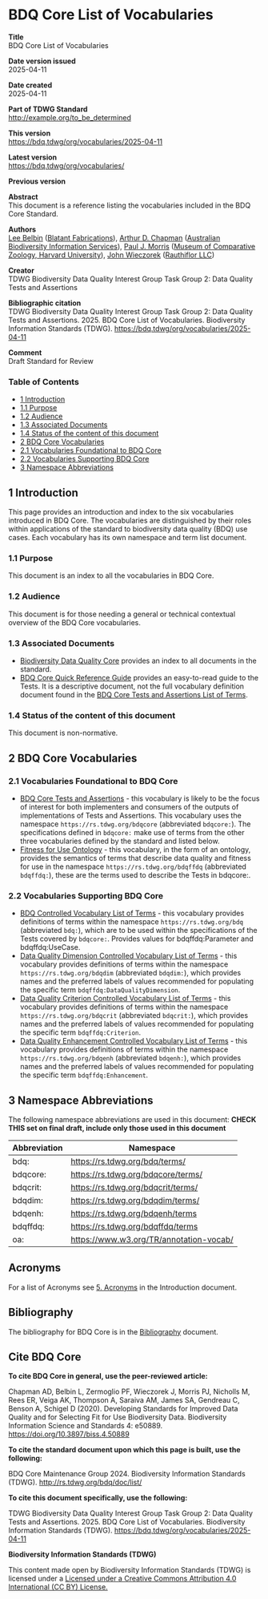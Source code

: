 <!--- This file is generated from templates by code, DO NOT EDIT by hand --->

# BDQ Core List of Vocabularies

**Title**<br>
BDQ Core List of Vocabularies

**Date version issued**<br>
2025-04-11

**Date created**<br>
2025-04-11

**Part of TDWG Standard**<br>
<http://example.org/to_be_determined>

<!--
**Preferred namespace abbreviation**<br>
{pref_namespace_prefix}
-->

**This version**<br>
<https://bdq.tdwg/org/vocabularies/2025-04-11>

**Latest version**<br>
<https://bdq.tdwg/org/vocabularies/>

**Previous version**<br>

**Abstract**<br>
This document is a reference listing the vocabularies included in the BDQ Core Standard.

**Authors**<br>
[Lee Belbin](https://orcid.org/0000-0001-8900-6203) ([Blatant Fabrications](https://www.wikidata.org/wiki/Q130304884)), [Arthur D. Chapman](https://orcid.org/0000-0003-1700-6962) ([Australian Biodiversity Information Services](http://www.wikidata.org/entity/Q100600913)), [Paul J. Morris](https://orcid.org/0000-0002-3673-444X) ([Museum of Comparative Zoology, Harvard University](http://www.wikidata.org/entity/Q1420782)), [John Wieczorek](https://orcid.org/0000-0003-1144-0290) ([Rauthiflor LLC](http://www.wikidata.org/entity/Q98382028))

**Creator**<br>
TDWG Biodiversity Data Quality Interest Group Task Group 2: Data Quality Tests and Assertions

**Bibliographic citation**<br>
TDWG Biodiversity Data Quality Interest Group Task Group 2: Data Quality Tests and Assertions. 2025. BDQ Core List of Vocabularies. Biodiversity Information Standards (TDWG). <https://bdq.tdwg/org/vocabularies/2025-04-11>

**Comment**<br>
Draft Standard for Review

### Table of Contents ###

- [1 Introduction](#1-introduction)
- [1.1 Purpose](#11-purpose)
- [1.2 Audience](#12-audience)
- [1.3 Associated Documents](#13-associated-documents)
- [1.4 Status of the content of this document](#14-status-of-the-content-of-this-document)
- [2 BDQ Core Vocabularies](#2-bdq-core-vocabularies)
- [2.1 Vocabularies Foundational to BDQ Core](#21-vocabularies-foundational-to-bdq-core)
- [2.2 Vocabularies Supporting BDQ Core](#22-vocabularies-supporting-bdq-core)
- [3 Namespace Abbreviations](#3-namespace-abbreviations)


## 1 Introduction

This page provides an introduction and index to the six vocabularies introduced in BDQ Core. The vocabularies are distinguished by their roles within applications of the standard to biodiversity data quality (BDQ) use cases. Each vocabulary has its own namespace and term list document. 

### 1.1 Purpose

This document is an index to all the vocabularies in BDQ Core.

### 1.2 Audience

This document is for those needing a general or technical contextual overview of the BDQ Core vocabularies.

### 1.3 Associated Documents

- [Biodiversity Data Quality Core](../../index.md) provides an index to all documents in the standard.
- [BDQ Core Quick Reference Guide](../terms/bdqcore/index.md) provides an easy-to-read guide to the Tests. It is a descriptive document, not the full vocabulary definition document found in the [BDQ Core Tests and Assertions List of Terms](../list/bdqcore/index.md).

### 1.4 Status of the content of this document

This document is non-normative.

## 2 BDQ Core Vocabularies

### 2.1 Vocabularies Foundational to BDQ Core
- [BDQ Core Tests and Assertions](../bdqcore/index.md) - this vocabulary is likely to be the focus of interest for both implementers and consumers of the outputs of implementations of Tests and Assertions. This vocabulary uses the namespace `https://rs.tdwg.org/bdqcore` (abbreviated `bdqcore:`). The specifications defined in `bdqcore:` make use of terms from the other three vocabularies defined by the standard and listed below.
- [Fitness for Use Ontology](../bdqffdq/index.md) - this vocabulary, in the form of an ontology, provides the semantics of terms that describe data quality and fitness for use in the namespace `https://rs.tdwg.org/bdqffdq` (abbreviated `bdqffdq:`), these are the terms used to describe the Tests in bdqcore:.

### 2.2 Vocabularies Supporting BDQ Core

- [BDQ Controlled Vocabulary List of Terms](../list/bdq/index.md) - this vocabulary provides definitions of terms within the namespace `https://rs.tdwg.org/bdq` (abbreviated `bdq:`), which are to be used within the specifications of the Tests covered by `bdqcore:`. Provides values for bdqffdq:Parameter and bdqffdq:UseCase. 
- [Data Quality Dimension Controlled Vocabulary List of Terms](../list/bdqdim/index.md) - this vocabulary provides definitions of terms within the namespace `https://rs.tdwg.org/bdqdim` (abbreviated `bdqdim:`), which provides names and the preferred labels of values recommended for populating the specific term `bdqffdq:DataQualityDimension`. 
- [Data Quality Criterion Controlled Vocabulary List of Terms](../list/bdqcrit/index.md) - this vocabulary provides definitions of terms within the namespace `https://rs.tdwg.org/bdqcrit` (abbreviated `bdqcrit:`), which provides names and the preferred labels of values recommended for populating the specific term `bdqffdq:Criterion`. 
- [Data Quality Enhancement Controlled Vocabulary List of Terms](../list/bdqenh/index.md) - this vocabulary provides definitions of terms within the namespace `https://rs.tdwg.org/bdqenh` (abbreviated `bdqenh:`), which provides names and the preferred labels of values recommended for populating the specific term `bdqffdq:Enhancement`. 

## 3 Namespace Abbreviations

The following namespace abbreviations are used in this document: **CHECK THIS set on final draft, include only those used in this document**

| **Abbreviation** | **Namespace** |
| ------------ | -------------                               |
| bdq:         | https://rs.tdwg.org/bdq/terms/              |
| bdqcore:     | https://rs.tdwg.org/bdqcore/terms/          |
| bdqcrit:     | https://rs.tdwg.org/bdqcrit/terms/          |
| bdqdim:      | https://rs.tdwg.org/bdqdim/terms/           |
| bdqenh:      | https://rs.tdwg.org/bdqenh/terms            |
| bdqffdq:     | https://rs.tdwg.org/bdqffdq/terms           |
| oa:          | https://www.w3.org/TR/annotation-vocab/     |

## Acronyms

For a list of Acronyms see [5. Acronyms](../intro/index.md#5-acronyms) in the Introduction document.

## Bibliography

The bibliography for BDQ Core is in the [Bibliography](../references/index.md#2-bibliography) document.

## Cite BDQ Core

**To cite BDQ Core in general, use the peer-reviewed article:**

Chapman AD, Belbin L, Zermoglio PF, Wieczorek J, Morris PJ, Nicholls
M, Rees ER, Veiga AK, Thompson A, Saraiva AM, James SA, Gendreau C,
Benson A, Schigel D (2020). Developing Standards for Improved Data
Quality and for Selecting Fit for Use Biodiversity Data.
Biodiversity Information Science and Standards 4: e50889.
https://doi.org/10.3897/biss.4.50889

**To cite the standard document upon which this page is built, use
the following:**

BDQ Core Maintenance Group 2024. Biodiversity Information Standards (TDWG). http://rs.tdwg.org/bdq/doc/list/

**To cite this document specifically, use the following:**

TDWG Biodiversity Data Quality Interest Group Task Group 2: Data Quality Tests and Assertions. 2025. BDQ Core List of Vocabularies. Biodiversity Information Standards (TDWG). <https://bdq.tdwg/org/vocabularies/2025-04-11>

**Biodiversity Information Standards (TDWG)**

This content made open by Biodiversity Information Standards (TDWG) is licensed under a [Licensed under a Creative Commons Attribution 4.0 International (CC BY) License.](http://creativecommons.org/licenses/by/4.0/)


